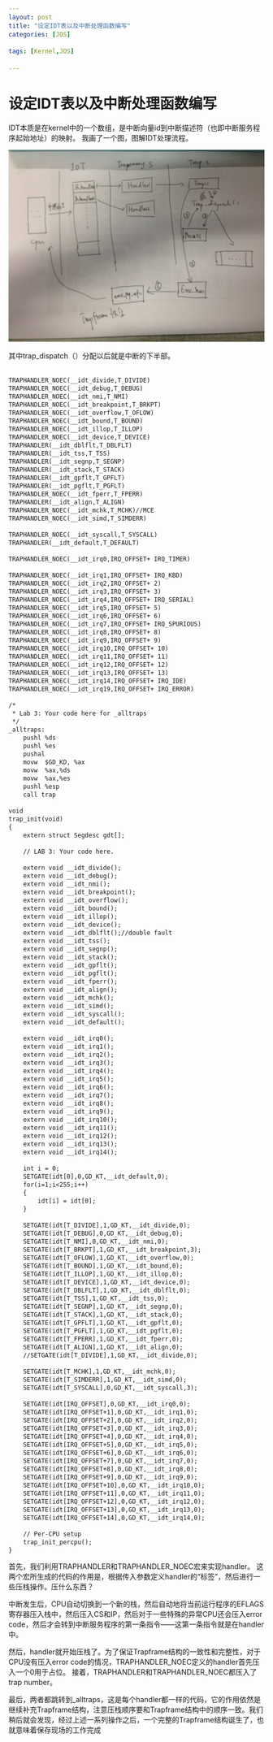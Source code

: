 ```yaml
---
layout: post
title: "设定IDT表以及中断处理函数编写"
categories: [JOS]

tags: [Kernel,JOS]

---
```

设定IDT表以及中断处理函数编写
===============================

IDT本质是在kernel中的一个数组，是中断向量id到中断描述符（也即中断服务程序起始地址）的映射。
我画了一个图，图解IDT处理流程。

![](/assets/pic/E89.jpg)

其中trap_dispatch（）分配以后就是中断的下半部。

<pre><code>
TRAPHANDLER_NOEC(__idt_divide,T_DIVIDE)
TRAPHANDLER_NOEC(__idt_debug,T_DEBUG)
TRAPHANDLER_NOEC(__idt_nmi,T_NMI)
TRAPHANDLER_NOEC(__idt_breakpoint,T_BRKPT)
TRAPHANDLER_NOEC(__idt_overflow,T_OFLOW)
TRAPHANDLER_NOEC(__idt_bound,T_BOUND)
TRAPHANDLER_NOEC(__idt_illop,T_ILLOP)
TRAPHANDLER_NOEC(__idt_device,T_DEVICE)
TRAPHANDLER(__idt_dblflt,T_DBLFLT)
TRAPHANDLER(__idt_tss,T_TSS)
TRAPHANDLER(__idt_segnp,T_SEGNP)
TRAPHANDLER(__idt_stack,T_STACK)
TRAPHANDLER(__idt_gpflt,T_GPFLT)
TRAPHANDLER(__idt_pgflt,T_PGFLT)
TRAPHANDLER_NOEC(__idt_fperr,T_FPERR)
TRAPHANDLER(__idt_align,T_ALIGN)
TRAPHANDLER_NOEC(__idt_mchk,T_MCHK)//MCE
TRAPHANDLER_NOEC(__idt_simd,T_SIMDERR)
 
TRAPHANDLER_NOEC(__idt_syscall,T_SYSCALL)
TRAPHANDLER(__idt_default,T_DEFAULT)
 
TRAPHANDLER_NOEC(__idt_irq0,IRQ_OFFSET+ IRQ_TIMER)
 
TRAPHANDLER_NOEC(__idt_irq1,IRQ_OFFSET+ IRQ_KBD)
TRAPHANDLER_NOEC(__idt_irq2,IRQ_OFFSET+ 2)
TRAPHANDLER_NOEC(__idt_irq3,IRQ_OFFSET+ 3)
TRAPHANDLER_NOEC(__idt_irq4,IRQ_OFFSET+ IRQ_SERIAL)
TRAPHANDLER_NOEC(__idt_irq5,IRQ_OFFSET+ 5)
TRAPHANDLER_NOEC(__idt_irq6,IRQ_OFFSET+ 6)
TRAPHANDLER_NOEC(__idt_irq7,IRQ_OFFSET+ IRQ_SPURIOUS)
TRAPHANDLER_NOEC(__idt_irq8,IRQ_OFFSET+ 8)
TRAPHANDLER_NOEC(__idt_irq9,IRQ_OFFSET+ 9)
TRAPHANDLER_NOEC(__idt_irq10,IRQ_OFFSET+ 10)
TRAPHANDLER_NOEC(__idt_irq11,IRQ_OFFSET+ 11)
TRAPHANDLER_NOEC(__idt_irq12,IRQ_OFFSET+ 12)
TRAPHANDLER_NOEC(__idt_irq13,IRQ_OFFSET+ 13)
TRAPHANDLER_NOEC(__idt_irq14,IRQ_OFFSET+ IRQ_IDE)
TRAPHANDLER_NOEC(__idt_irq19,IRQ_OFFSET+ IRQ_ERROR)
 
/*
 * Lab 3: Your code here for _alltraps
 */
_alltraps:
    pushl %ds
    pushl %es
    pushal
    movw  $GD_KD, %ax
    movw  %ax,%ds
    movw  %ax,%es
    pushl %esp
    call trap
 
void
trap_init(void)
{
    extern struct Segdesc gdt[];
 
    // LAB 3: Your code here.
 
    extern void __idt_divide();
    extern void __idt_debug();
    extern void __idt_nmi();
    extern void __idt_breakpoint();
    extern void __idt_overflow();
    extern void __idt_bound();
    extern void __idt_illop();
    extern void __idt_device();
    extern void __idt_dblflt();//double fault
    extern void __idt_tss();
    extern void __idt_segnp();
    extern void __idt_stack();
    extern void __idt_gpflt();
    extern void __idt_pgflt();
    extern void __idt_fperr();
    extern void __idt_align();
    extern void __idt_mchk();
    extern void __idt_simd();
    extern void __idt_syscall();
    extern void __idt_default();
 
    extern void __idt_irq0();
    extern void __idt_irq1();
    extern void __idt_irq2();
    extern void __idt_irq3();
    extern void __idt_irq4();
    extern void __idt_irq5();
    extern void __idt_irq6();
    extern void __idt_irq7();
    extern void __idt_irq8();
    extern void __idt_irq9();
    extern void __idt_irq10();
    extern void __idt_irq11();
    extern void __idt_irq12();
    extern void __idt_irq13();
    extern void __idt_irq14();
 
    int i = 0;
    SETGATE(idt[0],0,GD_KT,__idt_default,0);
    for(i=1;i<255;i++)
    {
        idt[i] = idt[0];
    }
 
    SETGATE(idt[T_DIVIDE],1,GD_KT,__idt_divide,0);
    SETGATE(idt[T_DEBUG],0,GD_KT,__idt_debug,0);
    SETGATE(idt[T_NMI],0,GD_KT,__idt_nmi,0);
    SETGATE(idt[T_BRKPT],1,GD_KT,__idt_breakpoint,3);
    SETGATE(idt[T_OFLOW],1,GD_KT,__idt_overflow,0);
    SETGATE(idt[T_BOUND],1,GD_KT,__idt_bound,0);
    SETGATE(idt[T_ILLOP],1,GD_KT,__idt_illop,0);
    SETGATE(idt[T_DEVICE],1,GD_KT,__idt_device,0);
    SETGATE(idt[T_DBLFLT],1,GD_KT,__idt_dblflt,0);
    SETGATE(idt[T_TSS],1,GD_KT,__idt_tss,0);
    SETGATE(idt[T_SEGNP],1,GD_KT,__idt_segnp,0);
    SETGATE(idt[T_STACK],1,GD_KT,__idt_stack,0);
    SETGATE(idt[T_GPFLT],1,GD_KT,__idt_gpflt,0);
    SETGATE(idt[T_PGFLT],1,GD_KT,__idt_pgflt,0);
    SETGATE(idt[T_FPERR],1,GD_KT,__idt_fperr,0);
    SETGATE(idt[T_ALIGN],1,GD_KT,__idt_align,0);
    //SETGATE(idt[T_DIVIDE],1,GD_KT,__idt_divide,0);
 
    SETGATE(idt[T_MCHK],1,GD_KT,__idt_mchk,0);
    SETGATE(idt[T_SIMDERR],1,GD_KT,__idt_simd,0);
    SETGATE(idt[T_SYSCALL],0,GD_KT,__idt_syscall,3);
 
    SETGATE(idt[IRQ_OFFSET],0,GD_KT,__idt_irq0,0);
    SETGATE(idt[IRQ_OFFSET+1],0,GD_KT,__idt_irq1,0);
    SETGATE(idt[IRQ_OFFSET+2],0,GD_KT,__idt_irq2,0);
    SETGATE(idt[IRQ_OFFSET+3],0,GD_KT,__idt_irq3,0);
    SETGATE(idt[IRQ_OFFSET+4],0,GD_KT,__idt_irq4,0);
    SETGATE(idt[IRQ_OFFSET+5],0,GD_KT,__idt_irq5,0);
    SETGATE(idt[IRQ_OFFSET+6],0,GD_KT,__idt_irq6,0);
    SETGATE(idt[IRQ_OFFSET+7],0,GD_KT,__idt_irq7,0);
    SETGATE(idt[IRQ_OFFSET+8],0,GD_KT,__idt_irq8,0);
    SETGATE(idt[IRQ_OFFSET+9],0,GD_KT,__idt_irq9,0);
    SETGATE(idt[IRQ_OFFSET+10],0,GD_KT,__idt_irq10,0);
    SETGATE(idt[IRQ_OFFSET+11],0,GD_KT,__idt_irq11,0);
    SETGATE(idt[IRQ_OFFSET+12],0,GD_KT,__idt_irq12,0);
    SETGATE(idt[IRQ_OFFSET+13],0,GD_KT,__idt_irq13,0);
    SETGATE(idt[IRQ_OFFSET+14],0,GD_KT,__idt_irq14,0);
 
    // Per-CPU setup
    trap_init_percpu();
}
</code></pre>

首先，我们利用TRAPHANDLER和TRAPHANDLER_NOEC宏来实现handler。
这两个宏所生成的代码的作用是，根据传入参数定义handler的“标签”，然后进行一些压栈操作。压什么东西？

中断发生后，CPU自动切换到一个新的栈，然后自动地将当前运行程序的EFLAGS寄存器压入栈中，然后压入CS和IP，然后对于一些特殊的异常CPU还会压入error code，然后才会转到中断服务程序的第一条指令——这第一条指令就是在handler中。

然后，handler就开始压栈了。为了保证Trapframe结构的一致性和完整性，对于CPU没有压入error code的情况，TRAPHANDLER_NOEC定义的handler首先压入一个0用于占位。 接着，TRAPHANDLER和TRAPHANDLER_NOEC都压入了trap number。

最后，两者都跳转到_alltraps，这是每个handler都一样的代码，它的作用依然是继续补充Trapframe结构，注意压栈顺序要和Trapframe结构中的顺序一致。我们稍后就会发现，经过上述一系列操作之后，一个完整的Trapframe结构诞生了，也就意味着保存现场的工作完成



